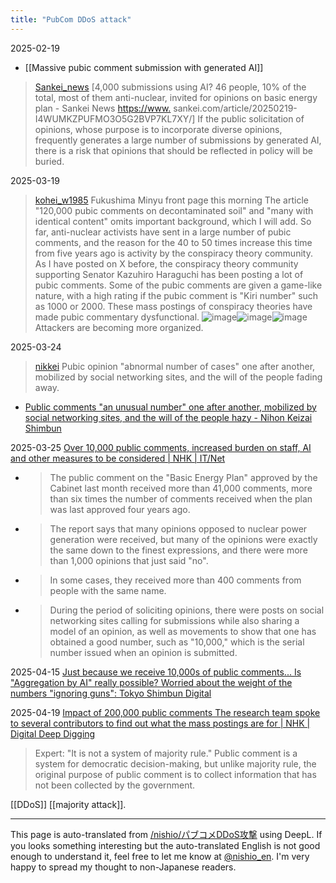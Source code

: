 ```yaml
---
title: "PubCom DDoS attack"
---
```


2025-02-19
- [[Massive pubic comment submission with generated AI]]
> [Sankei_news](https://x.com/Sankei_news/status/1892205026602270766) [4,000 submissions using AI? 46 people, 10% of the total, most of them anti-nuclear, invited for opinions on basic energy plan - Sankei News [https://www.](https://www.) sankei.com/article/20250219-I4WUMKZPUFMO3O5G2BVP7KL7XY/]
>  If the public solicitation of opinions, whose purpose is to incorporate diverse opinions, frequently generates a large number of submissions by generated AI, there is a risk that opinions that should be reflected in policy will be buried.

2025-03-19
> [kohei_w1985](https://x.com/kohei_w1985/status/1902157837121589408) Fukushima Minyu front page this morning
>  The article "120,000 pubic comments on decontaminated soil" and "many with identical content" omits important background, which I will add.
>  So far, anti-nuclear activists have sent in a large number of pubic comments, and the reason for the 40 to 50 times increase this time from five years ago is activity by the conspiracy theory community.
>  As I have posted on X before, the conspiracy theory community supporting Senator Kazuhiro Haraguchi has been posting a lot of pubic comments.
>  Some of the pubic comments are given a game-like nature, with a high rating if the pubic comment is "Kiri number" such as 1000 or 2000.
>  These mass postings of conspiracy theories have made pubic commentary dysfunctional.
>  ![image](https://gyazo.com/c28c7057f364ce5474ff5ce404830436/thumb/1000)![image](https://gyazo.com/96c16a3f0d4e18bf3c8446c8ea964f48/thumb/1000)![image](https://gyazo.com/3de9ec44d3a0cdfb09bfda2777e6316b/thumb/1000)
Attackers are becoming more organized.

2025-03-24
> [nikkei](https://x.com/nikkei/status/1903900382834893180) Pubic opinion "abnormal number of cases" one after another, mobilized by social networking sites, and the will of the people fading away.
- [Public comments "an unusual number" one after another, mobilized by social networking sites, and the will of the people hazy - Nihon Keizai Shimbun](https://www.nikkei.com/article/DGXZQOUA128RU0S5A310C2000000/?n_cid=SNSTW001&n_tw=1742760195)

2025-03-25
[Over 10,000 public comments, increased burden on staff, AI and other measures to be considered | NHK | IT/Net](https://www3.nhk.or.jp/news/html/20250325/k10014759191000.html)
- > The public comment on the "Basic Energy Plan" approved by the Cabinet last month received more than 41,000 comments, more than six times the number of comments received when the plan was last approved four years ago.
- >  The report says that many opinions opposed to nuclear power generation were received, but many of the opinions were exactly the same down to the finest expressions, and there were more than 1,000 opinions that just said "no".
- >  In some cases, they received more than 400 comments from people with the same name.
- >  During the period of soliciting opinions, there were posts on social networking sites calling for submissions while also sharing a model of an opinion, as well as movements to show that one has obtained a good number, such as "10,000," which is the serial number issued when an opinion is submitted.

2025-04-15
[Just because we receive 10,000s of public comments... Is "Aggregation by AI" really possible? Worried about the weight of the numbers "ignoring guns": Tokyo Shimbun Digital](https://www.tokyo-np.co.jp/article/398735)

2025-04-19
[Impact of 200,000 public comments The research team spoke to several contributors to find out what the mass postings are for | NHK | Digital Deep Digging](https://www3.nhk.or.jp/news/html/20250419/k10014781621000.html)
> Expert: "It is not a system of majority rule."
>  Public comment is a system for democratic decision-making, but unlike majority rule, the original purpose of public comment is to collect information that has not been collected by the government.

[[DDoS]]
[[majority attack]].

---
This page is auto-translated from [/nishio/パブコメDDoS攻撃](https://scrapbox.io/nishio/パブコメDDoS攻撃) using DeepL. If you looks something interesting but the auto-translated English is not good enough to understand it, feel free to let me know at [@nishio_en](https://twitter.com/nishio_en). I'm very happy to spread my thought to non-Japanese readers.